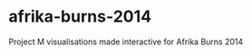 afrika-burns-2014
=================

Project M visualisations made interactive for Afrika Burns 2014
